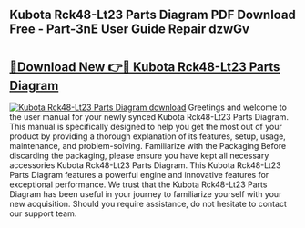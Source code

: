 ## Kubota Rck48-Lt23 Parts Diagram PDF Download Free - Part-3nE User Guide Repair dzwGv

# <h2><a href="http://dfu3vy.blite.top/?on=Kubota+Rck48-Lt23+Parts+Diagram">🔗Download New 👉🔴 Kubota Rck48-Lt23 Parts Diagram</a></h2>

[![Kubota Rck48-Lt23 Parts Diagram download](https://i.imgur.com/lujVjoI.png)](http://dfu3vy.blite.top/?on=Kubota+Rck48-Lt23+Parts+Diagram)
Greetings and welcome to the user manual for your newly synced Kubota Rck48-Lt23 Parts Diagram. This manual is specifically designed to help you get the most out of your product by providing a thorough explanation of its features, setup, usage, maintenance, and problem-solving. Familiarize with the Packaging Before discarding the packaging, please ensure you have kept all necessary accessories Kubota Rck48-Lt23 Parts Diagram. This Kubota Rck48-Lt23 Parts Diagram features a powerful engine and innovative features for exceptional performance. We trust that the Kubota Rck48-Lt23 Parts Diagram has been useful in your journey to familiarize yourself with your new acquisition. Should you require assistance, do not hesitate to contact our support team.
